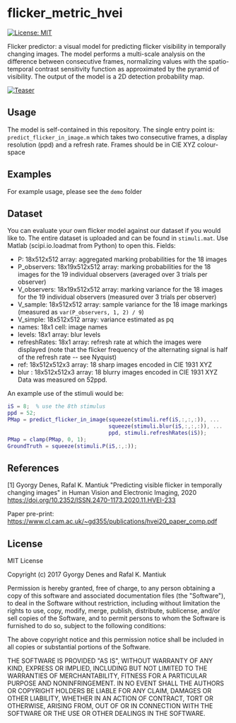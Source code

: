 # flicker_metric_hvei
[![License: MIT](https://img.shields.io/badge/License-MIT-yellow.svg)](https://opensource.org/licenses/MIT)

Flicker predictor: a visual model for predicting flicker visibility in temporally changing images. The model performs a multi-scale analysis on the difference between consecutive frames, normalizing values with the spatio-temporal contrast sensitivity function as approximated by the pyramid of visibility. The output of the model is a 2D detection probability map.

[![Teaser](https://www.cl.cam.ac.uk/~gd355/publications/static/hvei20_teaser.png)](https://www.cl.cam.ac.uk/~gd355/publications/static/hvei20_teaser.png)

## Usage
The model is self-contained in this repository. The single entry point is: `predict_flicker_in_image.m` which takes two consecutive frames, a display resolution (ppd) and a refresh rate.
Frames should be in CIE XYZ colour-space

## Examples
For example usage, please see the `demo` folder

## Dataset
You can evaluate your own flicker model against our dataset if you would like to. The entire dataset is uploaded and can be found in `stimuli.mat`. Use Matlab (scipi.io.loadmat from Python) to open this.
Fields:
* P: 18x512x512 array: aggregated marking probabilities for the 18 images
* P_observers: 18x19x512x512 array: marking probabilities for the 18 images for the 19 individual observers (averaged over 3 trials per observer)
* V_observers: 18x19x512x512 array: marking variance for the 18 images for the 19 individual observers (measured over 3 trials per observer)
* V_sample: 18x512x512 array: sample variance for the 18 image markings (measured as `var(P_observers, 1, 2) / 9`)
* V_simple: 18x512x512 array: variance estimated as pq
* names: 18x1 cell: image names
* levels: 18x1 array: blur levels
* refreshRates: 18x1 array: refresh rate at which the images were displayed (note that the flicker frequency of the alternating signal is half of the refresh rate -- see Nyquist)
* ref: 18x512x512x3 array: 18 sharp images encoded in CIE 1931 XYZ
* blur : 18x512x512x3 array: 18 blurry images encoded in CIE 1931 XYZ
Data was measured on 52ppd.

An example use of the stimuli would be:
```matlab
iS = 8;  % use the 8th stimulus
ppd = 52;
PMap = predict_flicker_in_image(squeeze(stimuli.ref(iS,:,:,:)), ...
                                squeeze(stimuli.blur(iS,:,:,:)), ...
                                ppd, stimuli.refreshRates(iS));
PMap = clamp(PMap, 0, 1);                           
GroundTruth = squeeze(stimuli.P(iS,:,:));
```

## References
[1] Gyorgy Denes, Rafal K. Mantiuk "Predicting visible flicker in temporally changing images" in Human Vision and Electronic Imaging, 2020
https://doi.org/10.2352/ISSN.2470-1173.2020.11.HVEI-233

Paper pre-print: https://www.cl.cam.ac.uk/~gd355/publications/hvei20_paper_comp.pdf

## License
MIT License

Copyright (c) 2017 Gyorgy Denes and Rafal K. Mantiuk

Permission is hereby granted, free of charge, to any person obtaining a copy
of this software and associated documentation files (the "Software"), to deal
in the Software without restriction, including without limitation the rights
to use, copy, modify, merge, publish, distribute, sublicense, and/or sell
copies of the Software, and to permit persons to whom the Software is
furnished to do so, subject to the following conditions:

The above copyright notice and this permission notice shall be included in all
copies or substantial portions of the Software.

THE SOFTWARE IS PROVIDED "AS IS", WITHOUT WARRANTY OF ANY KIND, EXPRESS OR
IMPLIED, INCLUDING BUT NOT LIMITED TO THE WARRANTIES OF MERCHANTABILITY,
FITNESS FOR A PARTICULAR PURPOSE AND NONINFRINGEMENT. IN NO EVENT SHALL THE
AUTHORS OR COPYRIGHT HOLDERS BE LIABLE FOR ANY CLAIM, DAMAGES OR OTHER
LIABILITY, WHETHER IN AN ACTION OF CONTRACT, TORT OR OTHERWISE, ARISING FROM,
OUT OF OR IN CONNECTION WITH THE SOFTWARE OR THE USE OR OTHER DEALINGS IN THE
SOFTWARE.
